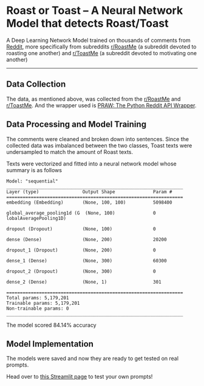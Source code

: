 # Roast or Toast – A Neural Network Model that detects Roast/Toast

A Deep Learning Network Model trained on thousands of comments from [Reddit](https://www.reddit.com/), more specifically from subreddits [r/RoastMe](https://www.reddit.com/r/RoastMe) (a subreddit devoted to roasting one another) and [r/ToastMe](https://www.reddit.com/r/ToastMe) (a subreddit devoted to motivating one another)

---

## Data Collection

The data, as mentioned above, was collected from the [r/RoastMe](https://www.reddit.com/r/RoastMe) and [r/ToastMe](https://www.reddit.com/r/ToastMe). And the wrapper used is [PRAW: The Python Reddit API Wrapper](https://praw.readthedocs.io/).

## Data Processing and Model Training

The comments were cleaned and broken down into sentences. Since the collected data was imbalanced between the two classes, Toast texts were undersampled to match the amount of Roast texts.

Texts were vectorized and fitted into a neural network model whose summary is as follows

```plaintext
Model: "sequential"
_________________________________________________________________
Layer (type)                Output Shape              Param #   
=================================================================
embedding (Embedding)       (None, 100, 100)          5098400   
                                                                
global_average_pooling1d (G  (None, 100)              0         
lobalAveragePooling1D)                                          
                                                                
dropout (Dropout)           (None, 100)               0         
                                                                
dense (Dense)               (None, 200)               20200     
                                                                
dropout_1 (Dropout)         (None, 200)               0         
                                                                
dense_1 (Dense)             (None, 300)               60300     
                                                                
dropout_2 (Dropout)         (None, 300)               0         
                                                                
dense_2 (Dense)             (None, 1)                 301       
                                                                
=================================================================
Total params: 5,179,201
Trainable params: 5,179,201
Non-trainable params: 0
_________________________________________________________________
```
The model scored 84.14% accuracy

## Model Implementation

The models were saved and now they are ready to get tested on real prompts.

Head over to [this Streamlit page](https://roastortoast.streamlit.app/) to test your own prompts!
